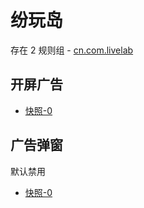 # 纷玩岛

存在 2 规则组 - [cn.com.livelab](/src/apps/cn.com.livelab.ts)

## 开屏广告

- [快照-0](https://i.gkd.li/import/13258874)

## 广告弹窗

默认禁用

- [快照-0](https://i.gkd.li/import/13258873)
